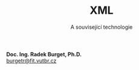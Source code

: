 <!-- .slide: class="title" -->

<div class="logo"></div>
<div class="main">
    <header>
        <h1>XML</h1>
        <p class="subtitle">A související technologie</p>
    </header>
    <p class="author" style="margin: 0"><strong>Doc. Ing. Radek Burget, Ph.D.</strong><br>
        <a href="mailto:burgetr@fit.vutbr.cz">burgetr@fit.vutbr.cz</a>
    </p>
</div>
